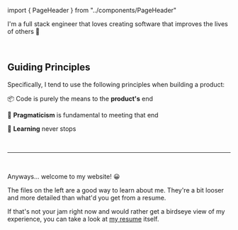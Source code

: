 import { PageHeader } from "../components/PageHeader"

<PageHeader title="Hi! I'm Brett 👋" imgSrc="/headshot-192.png" hideDivider />

I'm a full stack engineer that loves creating software that improves the lives of others 🙂

<br />

## Guiding Principles

Specifically, I tend to use the following principles when building a product:

<p>
  <span style={{ marginRight: ".75rem" }}>📦</span>
  Code is purely the means to the <strong>product's</strong> end
</p>

<p>
  <span style={{ marginRight: ".75rem" }}>🤔</span>
  <strong>Pragmaticism</strong> is fundamental to meeting that end
  <br />
</p>

<p>
  <span style={{ marginRight: ".75rem" }}>📝</span>
  <strong>Learning</strong> never stops
</p>

<br />
<hr />
<br />

Anyways... welcome to my website! 😀

The files on the left are a good way to learn about me. They're a bit looser and more detailed than what'd you get from a resume.

If that's not your jam right now and would rather get a birdseye view of my experience, you can take a look at <a href="/assets/brett-abramczyk.pdf" target="_blank">my resume</a> itself.
